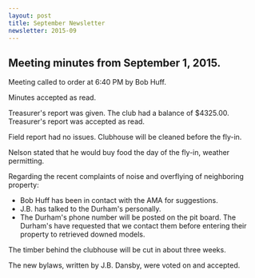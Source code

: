```yaml
---
layout: post
title: September Newsletter
newsletter: 2015-09
---
```

## Meeting minutes from September 1, 2015.

Meeting called to order at 6:40 PM by Bob Huff.

Minutes accepted as read.

Treasurer's report was given. The club had a balance of $4325.00. Treasurer's
report was accepted as read.

Field report had no issues. Clubhouse will be cleaned before the fly-in.

Nelson stated that he would buy food the day of the fly-in, weather permitting.

Regarding the recent complaints of noise and overflying of neighboring property:

- Bob Huff has been in contact with the AMA for suggestions.
- J.B. has talked to the Durham's personally.
- The Durham's phone number will be posted on the pit board. The Durham's have
  requested that we contact them before entering their property to retrieved
  downed models.

The timber behind the clubhouse will be cut in about three weeks.

The new bylaws, written by J.B. Dansby, were voted on and accepted.
